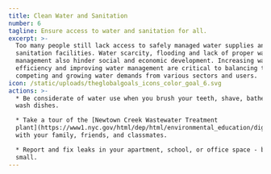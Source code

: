 ```yaml
---
title: Clean Water and Sanitation
number: 6
tagline: Ensure access to water and sanitation for all.
excerpt: >-
  Too many people still lack access to safely managed water supplies and
  sanitation facilities. Water scarcity, flooding and lack of proper wastewater
  management also hinder social and economic development. Increasing water
  efficiency and improving water management are critical to balancing the
  competing and growing water demands from various sectors and users.
icon: /static/uploads/theglobalgoals_icons_color_goal_6.svg
actions: >-
  * Be considerate of water use when you brush your teeth, shave, bathe, and
  wash dishes.

  * Take a tour of the [Newtown Creek Wastewater Treatment
  plant](https://www1.nyc.gov/html/dep/html/environmental_education/digester_egg_tours.shtml)
  with your family, friends, and classmates.

  * Report and fix leaks in your apartment, school, or office space - big or
  small.
---
```



